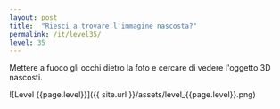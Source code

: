 ```yaml
---
layout: post
title:  "Riesci a trovare l'immagine nascosta?"
permalink: /it/level35/
level: 35
---
```

Mettere a fuoco gli occhi dietro la foto e cercare di vedere l'oggetto 3D nascosti.

![Level {{page.level}}]({{ site.url }}/assets/level_{{page.level}}.png)